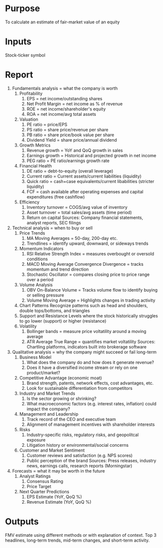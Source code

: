 # Purpose
To calculate an estimate of fair-market value of an equity
# Inputs
Stock-ticker symbol
# Report
1. Fundamentals analysis = what the company is worth
    1. Profitability
        1. EPS = net income/outstanding shares
        2. Net Profit Margin = net income as % of revenue
        3. ROE = net income/shareholder's equity
        4. ROA = net income/avg total assets
    2. Valuation
        1. PE ratio = price/EPS
        2. PS ratio = share price/revenue per share
        3. PB ratio = share price/book value per share
        4. Dividend Yield = share price/annual dividend
    3. Growth Metrics
        1. Revenue growth = YoY and QoQ growth in sales
        2. Earnings growth = Historical and projected growth in net income
        3. PEG ratio = PE ratio/earnings growth rate
    4. Financial Health
        1. DE ratio = debt-to-equity (overall leverage)
        2. Current ratio = Current assets/current liabilities (liquidity)
        3. Quick ratio = cash+case equivalents/current libabilities (stricter liquidity)
        4. FCF = cash available after operating expenses and capital expenditures (free cashflow)
    5. Efficiency
        1. Inventory turnover = COGS/avg value of inventory
        2. Asset turnover = total sales/avg assets (time period)
        3. Return on capital
   Sources: Company financial statements, analyst reports, SEC filings
2. Technical analysis = when to buy or sell
    1. Price Trends
        1. MA Moving Averages = 50-day, 200-day etc.
        2. Trendlines = identify upward, downward, or sideways trends
    2. Momentum Indicators
        1. RSI Relative Strength Index = measures overbought or oversold conditions
        2. MACD Moving Average Convergence Divergence = tracks momentum and trend direction
        3. Stochastic Oscillator = compares closing price to price range over a period
    3. Volume Analysis
        1. OBV On-Balance Volume = Tracks volume flow to identify buying or selling pressure
        2. Volume Moving Average = Highlights changes in trading activity
    4. Chart Patterns
       Recognize patterns such as head and shoulders, double tops/bottoms, and triangles
    5. Support and Resistance
        Levels where the stock historically struggles to go lower (support) or higher (resistance)
    6. Volatility
        1. Bollinger bands = measure price voltatility around a moving average
        2. ATR Average True Range = quantifies market voltatility
    Sources: Chartling platforms, indicators built into brokerage software
3. Qualitative analysis = why the company might succeed or fail long-term
    1. Business Model
        1. What does the company do and how does it generate revenue?
        2. Does it have a diversified income stream or rely on one product/market?
    2. Competitive Advantage (economic moat)
        1. Brand strength, patents, network effects, cost advantages, etc.
        2. Look for sustainable differentiation from competitors
    3. Industry and Market Trends
        1. Is the sector growing or shrinking?
        2. What macroeconomic factors (e.g. interest rates, inflation) could impact the company?
    4. Management and Leadership
        1. Track record of the CEO and executive team
        2. Alignment of management incentives with shareholder interests
    5. Risks
        1. Industry-specific risks, regulatory risks, and geopolitcal exposure
        2. Litigation history or environmental/social concerns
    6. Customer and Market Sentiment
        1. Customer reviews and satisfaction (e.g. NPS scores)
        2. Public perception of the brand
Sources: Press releases, industry news, earnings calls, research reports (Morningstar)
4. Forecasts = what it may be worth in the future
    1. Analyst Ratings
       1. Consensus Rating
       2. Price Target
    2. Next Quarter Predictions
       1. EPS Estimate (YoY, QoQ %)
       2. Revenue Estimate (YoY, QoQ %)

# Outputs
FMV estimate using different methods or with explanation of context. Top 3 headlines, long-term trends, mid-term changes, and short-term activity.
